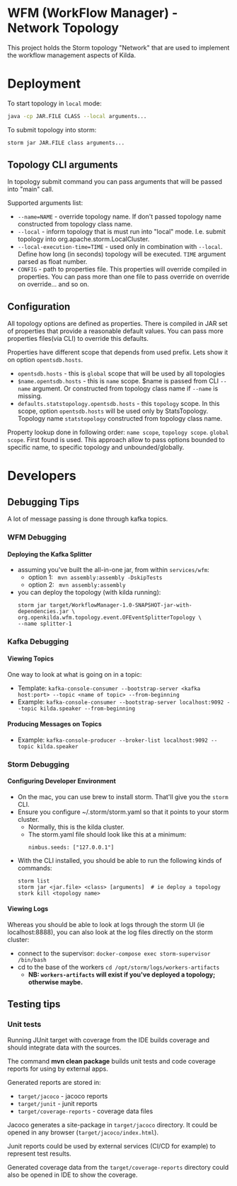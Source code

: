 # WFM (WorkFlow Manager) - Network Topology

This project holds the Storm topology "Network" that are used to implement
the workflow management aspects of Kilda.

# Deployment

To start topology in `local` mode:
```bash
java -cp JAR.FILE CLASS --local arguments...
```

To submit topology into storm:
```bash
storm jar JAR.FILE class arguments...
```

## Topology CLI arguments

In topology submit command you can pass arguments that will be passed into "main" call. 

Supported arguments list:
* `--name=NAME` - override topology name. If don't passed topology name constructed from topology class name.
* `--local` - inform topology that is must run into "local" mode. I.e. submit topology into 
  org.apache.storm.LocalCluster.
* `--local-execution-time=TIME` - used only in combination with `--local`. Define how long (in seconds) topology will be
  executed. `TIME` argument parsed as float number.
* `CONFIG` - path to properties file. This properties will override compiled in properties. You can pass more than one
  file to pass override on override on override... and so on. 

## Configuration

All topology options are defined as properties. There is compiled in JAR set of properties that provide a reasonable
default values. You can pass more properties files(via CLI) to override this defaults. 

Properties have different scope that depends from used prefix. Lets show it on option `opentsdb.hosts`.
* `opentsdb.hosts` - this is `global` scope that will be used by all topologies
* `$name.opentsdb.hosts` - this is `name` scope.  $name is passed from CLI `--name` argument. Or constructed from
  topology class name if `--name` is missing.
* `defaults.statstopology.opentsdb.hosts` - this `topology` scope. In this scope, option `opentsdb.hosts` will be used 
  only by StatsTopology. Topology name `statstopology` constructed from topology class name.
  
Property lookup done in following order: `name scope`, `topology scope`. `global scope`. First found is used. This 
approach allow to pass options bounded to specific name, to specific topology and unbounded/globally. 

# Developers

## Debugging Tips

A lot of message passing is done through kafka topics.

### WFM Debugging

#### Deploying the Kafka Splitter

* assuming you've built the all-in-one jar, from within `services/wfm`: 
    * option 1: ``` mvn assembly:assembly -DskipTests```
    * option 2: ``` mvn assembly:assembly```
* you can deploy the topology (with kilda running):
    ```
    storm jar target/WorkflowManager-1.0-SNAPSHOT-jar-with-dependencies.jar \
    org.openkilda.wfm.topology.event.OFEventSplitterTopology \
    --name splitter-1
    ```

### Kafka Debugging

#### Viewing Topics
One way to look at what is going on in a topic:

* Template: 
```kafka-console-consumer --bootstrap-server <kafka host:port> --topic <name of topic> --from-beginning```
* Example: 
```kafka-console-consumer --bootstrap-server localhost:9092 --topic kilda.speaker --from-beginning```

#### Producing Messages on Topics

* Example:
    ```kafka-console-producer --broker-list localhost:9092 --topic kilda.speaker```

### Storm Debugging

#### Configuring Developer Environment

* On the mac, you can use brew to install storm. That'll give you the `storm` CLI.
* Ensure you configure ~/.storm/storm.yaml so that it points to your storm cluster.
    * Normally, this is the kilda cluster.
    * The storm.yaml file should look like this at a minimum:
        ```
        nimbus.seeds: ["127.0.0.1"]
        ```
* With the CLI installed, you should be able to run the following kinds of commands:
    ```
    storm list
    storm jar <jar.file> <class> [arguments]  # ie deploy a topology
    stork kill <topology name>
    ```

#### Viewing Logs
Whereas you should be able to look at logs through the storm UI (ie localhost:8888), 
you can also look at the log files directly on the storm cluster:

* connect to the supervisor: ```docker-compose exec storm-supervisor /bin/bash```
* cd to the base of the workers ```cd /opt/storm/logs/workers-artifacts```
    * __NB: `workers-artifacts` will exist if you've deployed a topology; otherwise maybe.__

## Testing tips

### Unit tests

Running JUnit target with coverage from the IDE builds coverage and should integrate data with the sources.

The command __mvn clean package__ builds unit tests and code coverage reports for using by external apps.

Generated reports are stored in:
* ```target/jacoco``` - jacoco reports
* ```target/junit``` - junit reports
* ```target/coverage-reports``` - coverage data files

Jacoco generates a site-package in ```target/jacoco``` directory.
It could be opened in any browser (```target/jacoco/index.html```).

Junit reports could be used by external services (CI/CD for example) to represent test results.

Generated coverage data from the ```target/coverage-reports``` directory could also be opened in IDE to show the coverage.
